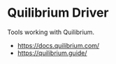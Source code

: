 # Quilibrium Driver

Tools working with Quilibrium.
- https://docs.quilibrium.com/
- https://quilibrium.guide/
